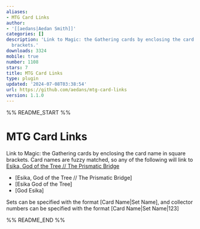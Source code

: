 ```yaml
---
aliases:
- MTG Card Links
author:
- '[[aedans|Aedan Smith]]'
categories: []
description: 'Link to Magic: the Gathering cards by enclosing the card name in square
  brackets.'
downloads: 3324
mobile: true
number: 1108
stars: 7
title: MTG Card Links
type: plugin
updated: '2024-07-08T03:38:54'
url: https://github.com/aedans/mtg-card-links
version: 1.1.0
---
```


%% README_START %%

# MTG Card Links

Link to Magic: the Gathering cards by enclosing the card name in square brackets. 
Card names are fuzzy matched, so any of the following will link to [Esika, God of the Tree // The Prismatic Bridge](https://scryfall.com/card/khm/168/esika-god-of-the-tree-the-prismatic-bridge)

- [Esika, God of the Tree // The Prismatic Bridge]
- [Esika God of the Tree]
- [God Esika]

Sets can be specified with the format [Card Name|Set Name], and collector 
numbers can be specified with the format [Card Name|Set Name|123]

%% README_END %%